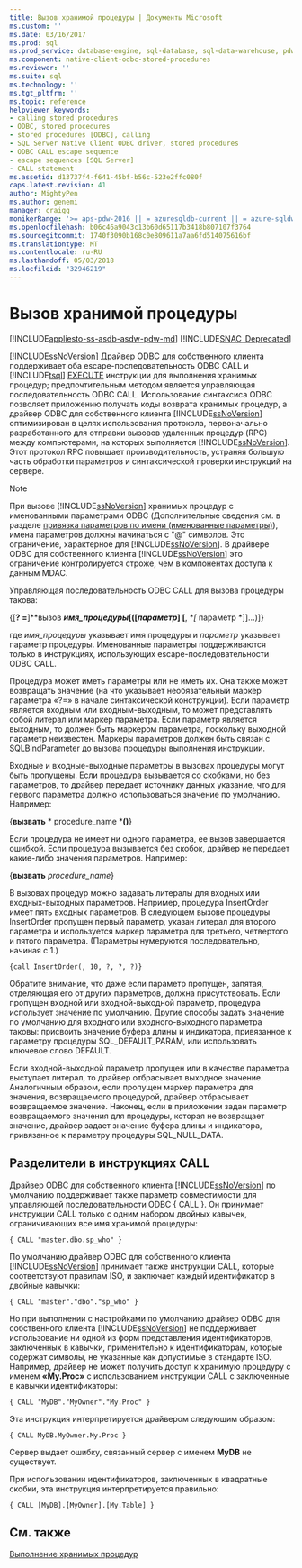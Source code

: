 ```yaml
---
title: Вызов хранимой процедуры | Документы Microsoft
ms.custom: ''
ms.date: 03/16/2017
ms.prod: sql
ms.prod_service: database-engine, sql-database, sql-data-warehouse, pdw
ms.component: native-client-odbc-stored-procedures
ms.reviewer: ''
ms.suite: sql
ms.technology: ''
ms.tgt_pltfrm: ''
ms.topic: reference
helpviewer_keywords:
- calling stored procedures
- ODBC, stored procedures
- stored procedures [ODBC], calling
- SQL Server Native Client ODBC driver, stored procedures
- ODBC CALL escape sequence
- escape sequences [SQL Server]
- CALL statement
ms.assetid: d13737f4-f641-45bf-b56c-523e2ffc080f
caps.latest.revision: 41
author: MightyPen
ms.author: genemi
manager: craigg
monikerRange: '>= aps-pdw-2016 || = azuresqldb-current || = azure-sqldw-latest || >= sql-server-2016 || = sqlallproducts-allversions'
ms.openlocfilehash: b06c46a9043c13b60d65117b3418b807107f3764
ms.sourcegitcommit: 1740f3090b168c0e809611a7aa6fd514075616bf
ms.translationtype: MT
ms.contentlocale: ru-RU
ms.lasthandoff: 05/03/2018
ms.locfileid: "32946219"
---
```

# <a name="calling-a-stored-procedure"></a>Вызов хранимой процедуры
[!INCLUDE[appliesto-ss-asdb-asdw-pdw-md](../../includes/appliesto-ss-asdb-asdw-pdw-md.md)]
[!INCLUDE[SNAC_Deprecated](../../includes/snac-deprecated.md)]

  [!INCLUDE[ssNoVersion](../../includes/ssnoversion-md.md)] Драйвер ODBC для собственного клиента поддерживает оба escape-последовательность ODBC CALL и [!INCLUDE[tsql](../../includes/tsql-md.md)] [EXECUTE](../../t-sql/language-elements/execute-transact-sql.md) инструкции для выполнения хранимых процедур; предпочтительным методом является управляющая последовательность ODBC CALL. Использование синтаксиса ODBC позволяет приложению получать коды возврата хранимых процедур, а драйвер ODBC для собственного клиента [!INCLUDE[ssNoVersion](../../includes/ssnoversion-md.md)] оптимизирован в целях использования протокола, первоначально разработанного для отправки вызовов удаленных процедур (RPC) между компьютерами, на которых выполняется [!INCLUDE[ssNoVersion](../../includes/ssnoversion-md.md)]. Этот протокол RPC повышает производительность, устраняя большую часть обработки параметров и синтаксической проверки инструкций на сервере.  
  
> [!NOTE]  
>  При вызове [!INCLUDE[ssNoVersion](../../includes/ssnoversion-md.md)] хранимых процедур с именованными параметрами ODBC (Дополнительные сведения см. в разделе [привязка параметров по имени (именованные параметры)](http://go.microsoft.com/fwlink/?LinkID=209721)), имена параметров должны начинаться с "@" символов. Это ограничение, характерное для [!INCLUDE[ssNoVersion](../../includes/ssnoversion-md.md)]. В драйвере ODBC для собственного клиента [!INCLUDE[ssNoVersion](../../includes/ssnoversion-md.md)] это ограничение контролируется строже, чем в компонентах доступа к данным MDAC.  
  
 Управляющая последовательность ODBC CALL для вызова процедуры такова:  
  
 {[**? =**]**вызов ***имя_процедуры*[([*параметр*] [**, **[* параметр *]]...)]}  
  
 где *имя_процедуры* указывает имя процедуры и *параметр* указывает параметр процедуры. Именованные параметры поддерживаются только в инструкциях, использующих escape-последовательности ODBC CALL.  
  
 Процедура может иметь параметры или не иметь их. Она также может возвращать значение (на что указывает необязательный маркер параметра «?=» в начале синтаксической конструкции). Если параметр является входным или входным-выходным, то может представлять собой литерал или маркер параметра. Если параметр является выходным, то должен быть маркером параметра, поскольку выходной параметр неизвестен. Маркеры параметров должен быть связан с [SQLBindParameter](../../relational-databases/native-client-odbc-api/sqlbindparameter.md) до вызова процедуры выполнения инструкции.  
  
 Входные и входные-выходные параметры в вызовах процедуры могут быть пропущены. Если процедура вызывается со скобками, но без параметров, то драйвер передает источнику данных указание, что для первого параметра должно использоваться значение по умолчанию. Например:  
  
 {**вызвать** * procedure_name ***()**}  
  
 Если процедура не имеет ни одного параметра, ее вызов завершается ошибкой. Если процедура вызывается без скобок, драйвер не передает какие-либо значения параметров. Например:  
  
 {**вызвать** *procedure_name*}  
  
 В вызовах процедур можно задавать литералы для входных или входных-выходных параметров. Например, процедура InsertOrder имеет пять входных параметров. В следующем вызове процедуры InsertOrder пропущен первый параметр, указан литерал для второго параметра и используется маркер параметра для третьего, четвертого и пятого параметра. (Параметры нумеруются последовательно, начиная с 1.)  
  
```  
{call InsertOrder(, 10, ?, ?, ?)}  
```  
  
 Обратите внимание, что даже если параметр пропущен, запятая, отделяющая его от других параметров, должна присутствовать. Если пропущен входной или входной-выходной параметр, процедура использует значение по умолчанию. Другие способы задать значение по умолчанию для входного или входного-выходного параметра таковы: присвоить значение буфера длины и индикатора, привязанное к параметру процедуры SQL_DEFAULT_PARAM, или использовать ключевое слово DEFAULT.  
  
 Если входной-выходной параметр пропущен или в качестве параметра выступает литерал, то драйвер отбрасывает выходное значение. Аналогичным образом, если пропущен маркер параметра для значения, возвращаемого процедурой, драйвер отбрасывает возвращаемое значение. Наконец, если в приложении задан параметр возвращаемого значения для процедуры, которая не возвращает значение, драйвер задает значение буфера длины и индикатора, привязанное к параметру процедуры SQL_NULL_DATA.  
  
## <a name="delimiters-in-call-statements"></a>Разделители в инструкциях CALL  
 Драйвер ODBC для собственного клиента [!INCLUDE[ssNoVersion](../../includes/ssnoversion-md.md)] по умолчанию поддерживает также параметр совместимости для управляющей последовательности ODBC { CALL }. Он принимает инструкции CALL только с одним набором двойных кавычек, ограничивающих все имя хранимой процедуры:  
  
```  
{ CALL "master.dbo.sp_who" }  
```  
  
 По умолчанию драйвер ODBC для собственного клиента [!INCLUDE[ssNoVersion](../../includes/ssnoversion-md.md)] принимает также инструкции CALL, которые соответствуют правилам ISO, и заключает каждый идентификатор в двойные кавычки:  
  
```  
{ CALL "master"."dbo"."sp_who" }  
```  
  
 Но при выполнении с настройками по умолчанию драйвер ODBC для собственного клиента [!INCLUDE[ssNoVersion](../../includes/ssnoversion-md.md)] не поддерживает использование ни одной из форм представления идентификаторов, заключенных в кавычки, применительно к идентификаторам, которые содержат символы, не указанные как допустимые в стандарте ISO. Например, драйвер не может получить доступ к хранимую процедуру с именем **«My.Proc»** с использованием инструкции CALL с заключенные в кавычки идентификаторы:  
  
```  
{ CALL "MyDB"."MyOwner"."My.Proc" }  
```  
  
 Эта инструкция интерпретируется драйвером следующим образом:  
  
```  
{ CALL MyDB.MyOwner.My.Proc }  
```  
  
 Сервер выдает ошибку, связанный сервер с именем **MyDB** не существует.  
  
 При использовании идентификаторов, заключенных в квадратные скобки, эта инструкция интерпретируется правильно:  
  
```  
{ CALL [MyDB].[MyOwner].[My.Table] }  
```  
  
## <a name="see-also"></a>См. также  
 [Выполнение хранимых процедур](../../relational-databases/native-client-odbc-stored-procedures/running-stored-procedures.md)  
  
  
